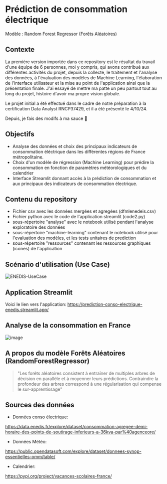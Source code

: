 # Prédiction de consommation électrique
Modèle : Random Forest Regressor (Forêts Aléatoires)

## Contexte
La première version importée dans ce repository est le résultat du travail d'une équipe de 6 personnes, moi y compris, qui avons contribué aux différentes activités du projet, depuis la collecte, le traitement et l'analyse des données, à l'évaluation des modèles de Machine Learning,  l'élaboration de l'interface utilisateur et la mise au point de l'application ainsi que la présentation finale. J'ai essayé de mettre ma patte un peu partout tout au long du projet, histoire d'avoir ma propre vision globale.

Le projet initial a été effectué dans le cadre de notre préparation à la certification Data Analyst RNCP37429, et il a été présenté le 4/10/24.

Depuis, je fais des modifs à ma sauce 🥰

## Objectifs

* Analyse des données et choix des principaux indicateurs de consommation éléctrique dans les différentes régions de France métropolitaine.
* Choix d'un modèle  de régression (Machine Learning) pour prédire la consommation en fonction de paramètres météorologiques et du calendrier 
* Interface Streamlit donnant accès à la prédiction de consommation et aux principaux des indicateurs de consommation électrique.

## Contenu du repository
* Fichier csv avec les données mergées et agregées (dfmlenedeis.csv)
* Fichier python avec le code de l'application streamlit (code2.py)
* sous-répertoire "analyse" avec le notebook utilisé pendant l'analyse exploratoire des données
* sous-répertoire "machine-learning" contenant le notebook utilisé pour l'evaluation des modèles, et les tests unitaires de prediction
* sous-répertoire "ressources" contenant les ressources graphiques (icones) de l'application
## Scénario d'utilisation (Use Case)

![ENEDIS-UseCase](https://github.com/user-attachments/assets/e3ed0a09-bafa-4dd9-8f54-e2e2c88aed50)


## Application Streamlit
Voici le lien vers l'application: https://prediction-conso-electrique-enedis.streamlit.app/

## Analyse de la consommation en France
![image](https://github.com/user-attachments/assets/0563a20a-ab3a-4dc7-ba07-27fbc38b77fe)

## A propos du modèle Forêts Aléatoires (RandomForestRegressor)
> "Les forêts aléatoires consistent à entraîner de multiples arbres de décision en parallèle et à moyenner leurs prédictions. Contraindre la profondeur des arbres correspond à une régularisation qui compense le sur-apprentissage"

## Sources des données
* Données conso électrique:

https://data.enedis.fr/explore/dataset/consommation-agregee-demi-horaire-des-points-de-soutirage-inferieurs-a-36kva-par%40agenceore/

* Données Météo:
  
https://public.opendatasoft.com/explore/dataset/donnees-synop-essentielles-omm/table/

* Calendrier:
  
https://pypi.org/project/vacances-scolaires-france/
